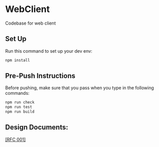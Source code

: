 # WebClient
Codebase for web client

## Set Up

Run this command to set up your dev env:

```sh
npm install
```

## Pre-Push Instructions

Before pushing, make sure that you pass when you type in the following commands:

```sh
npm run check
npm run test
npm run build
```

## Design Documents:

[\[RFC 001\]](https://docs.google.com/document/d/1LMCIZxGV3gA6a_Nb2UF2tGQ7IeSA-fu13oAx9k4U6C4/edit?usp=sharing)


